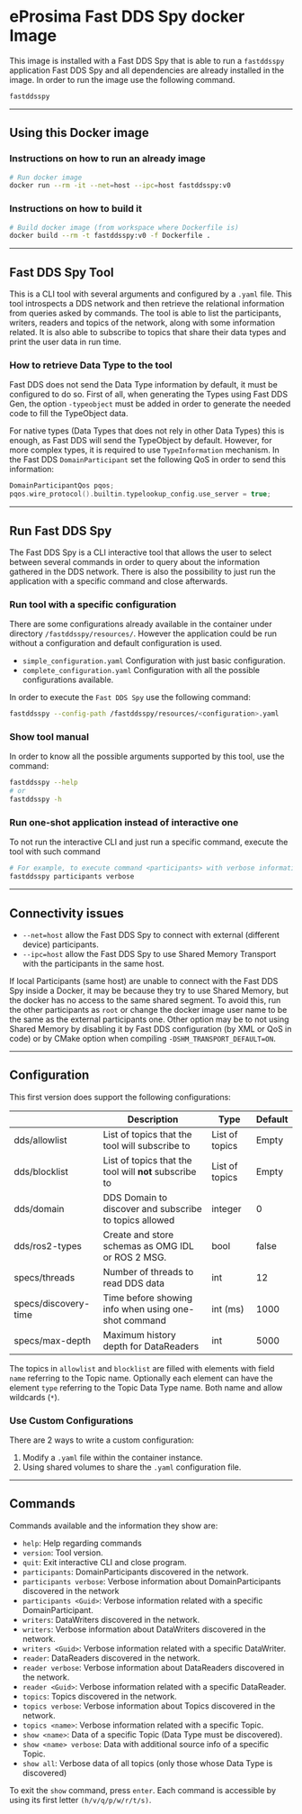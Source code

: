 # eProsima Fast DDS Spy docker Image

This image is installed with a Fast DDS Spy that is able to run a `fastddsspy` application
Fast DDS Spy and all dependencies are already installed in the image.
In order to run the image use the following command.

```bash
fastddsspy
```

---

## Using this Docker image

### Instructions on how to run an already image

```sh
# Run docker image
docker run --rm -it --net=host --ipc=host fastddsspy:v0
```

### Instructions on how to build it

```sh
# Build docker image (from workspace where Dockerfile is)
docker build --rm -t fastddsspy:v0 -f Dockerfile .
```

---

## Fast DDS Spy Tool

This is a CLI tool with several arguments and configured by a `.yaml` file.
This tool introspects a DDS network and then retrieve the relational information from queries asked by commands.
The tool is able to list the participants, writers, readers and topics of the network, along with some information related.
It is also able to subscribe to topics that share their data types and print the user data in run time.

### How to retrieve Data Type to the tool

Fast DDS does not send the Data Type information by default, it must be configured to do so.
First of all, when generating the Types using Fast DDS Gen, the option `-typeobject` must be added in order to generate the needed code to fill the TypeObject data.

For native types (Data Types that does not rely in other Data Types) this is enough, as Fast DDS will send the TypeObject by default.
However, for more complex types, it is required to use `TypeInformation` mechanism.
In the Fast DDS `DomainParticipant` set the following QoS in order to send this information:

```cpp
DomainParticipantQos pqos;
pqos.wire_protocol().builtin.typelookup_config.use_server = true;
```

---

## Run Fast DDS Spy

The Fast DDS Spy is a CLI interactive tool that allows the user to select between several commands in
order to query about the information gathered in the DDS network.
There is also the possibility to just run the application with a specific command and close afterwards.

### Run tool with a specific configuration

There are some configurations already available in the container under directory `/fastddsspy/resources/`.
However the application could be run without a configuration and default configuration is used.

- `simple_configuration.yaml` Configuration with just basic configuration.
- `complete_configuration.yaml` Configuration with all the possible configurations available.


In order to execute the `Fast DDS Spy` use the following command:

```bash
fastddsspy --config-path /fastddsspy/resources/<configuration>.yaml
```

### Show tool manual

In order to know all the possible arguments supported by this tool, use the command:

```bash
fastddsspy --help
# or
fastddsspy -h
```

### Run one-shot application instead of interactive one

To not run the interactive CLI and just run a specific command, execute the tool with such command

```bash
# For example, to execute command <participants> with verbose information
fastddsspy participants verbose
```

---

## Connectivity issues

- `--net=host` allow the Fast DDS Spy to connect with external (different device) participants.
- `--ipc=host` allow the Fast DDS Spy to use Shared Memory Transport with the participants in the same host.

If local Participants (same host) are unable to connect with the Fast DDS Spy inside a Docker, it may be because they try to use Shared Memory, but the docker has no access to the same shared segment.
To avoid this, run the other participants as `root` or change the docker image user name to be the same as the external participants one.
Other option may be to not using Shared Memory by disabling it by Fast DDS configuration (by XML or QoS in code) or by CMake option when compiling `-DSHM_TRANSPORT_DEFAULT=ON`.

---

## Configuration

This first version does support the following configurations:

|                      | Description                                                 | Type           | Default   |
|----------------------|-------------------------------------------------------------|----------------|-----------|
| dds/allowlist        | List of topics that the tool will subscribe to              | List of topics | Empty     |
| dds/blocklist        | List of topics that the tool will **not** subscribe to      | List of topics | Empty     |
| dds/domain           | DDS Domain to discover and subscribe to topics allowed      | integer        | 0         |
| dds/ros2-types       | Create and store schemas as OMG IDL or ROS 2 MSG.           | bool           | false     |
| specs/threads        | Number of threads to read DDS data                          | int            | 12        |
| specs/discovery-time | Time before showing info when using one-shot command        | int (ms)       | 1000      |
| specs/max-depth      | Maximum history depth for DataReaders                       | int            | 5000      |

The topics in `allowlist` and `blocklist` are filled with elements with field `name` referring to the Topic name.
Optionally each element can have the element `type` referring to the Topic Data Type name.
Both name and allow wildcards (`*`).

### Use Custom Configurations

There are 2 ways to write a custom configuration:

1. Modify a `.yaml` file within the container instance.
2. Using shared volumes to share the `.yaml` configuration file.

---

## Commands

Commands available and the information they show are:

- `help`: Help regarding commands
- `version`: Tool version.
- `quit`: Exit interactive CLI and close program.
- `participants`: DomainParticipants discovered in the network.
- `participants verbose`: Verbose information about DomainParticipants discovered in the network
- `participants <Guid>`: Verbose information related with a specific DomainParticipant.
- `writers`: DataWriters discovered in the network.
- `writers`: Verbose information about DataWriters discovered in the network.
- `writers <Guid>`: Verbose information related with a specific DataWriter.
- `reader`: DataReaders discovered in the network.
- `reader verbose`: Verbose information about DataReaders discovered in the network.
- `reader <Guid>`: Verbose information related with a specific DataReader.
- `topics`: Topics discovered in the network.
- `topics verbose`: Verbose information about Topics discovered in the network.
- `topics <name>`: Verbose information related with a specific Topic.
- `show <name>`: Data of a specific Topic (Data Type must be discovered).
- `show <name> verbose`: Data with additional source info of a specific Topic.
- `show all`: Verbose data of all topics (only those whose Data Type is discovered)

To exit the `show` command, press `enter`.
Each command is accessible by using its first letter `(h/v/q/p/w/r/t/s)`.
